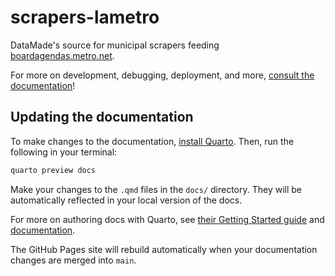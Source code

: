 # scrapers-lametro

DataMade's source for municipal scrapers feeding [boardagendas.metro.net](https://boardagendas.metro.net).

For more on development, debugging, deployment, and more, [consult the documentation](https://metro-records.github.io/scrapers-lametro/)!

## Updating the documentation

To make changes to the documentation, [install Quarto](https://quarto.org/docs/get-started/).
Then, run the following in your terminal:

```bash
quarto preview docs
```

Make your changes to the `.qmd` files in the `docs/` directory. They will be automatically
reflected in your local version of the docs.

For more on authoring docs with Quarto, see [their Getting Started guide](https://quarto.org/docs/get-started/authoring/text-editor.html) and [documentation](https://quarto.org/docs/guide/).

The GitHub Pages site will rebuild automatically when your documentation changes are
merged into `main`.